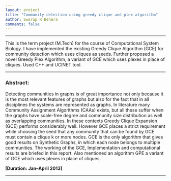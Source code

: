 ```yaml
---
layout: project
title: "Community detection using greedy clique and plex algorithm"
author: Swarup R Behera
comments: false
---
```

___

This is the term project (M.Tech) for the course of Computational System Biology. I have implemented the existing Greedy Clique Algorithm (GCE) for community detection which uses cliques as seeds. Further proposed a novel Greedy Plex Algorithm, a variant of GCE which uses plexes in place of cliques. Used C++ and UCINET tool.

___

### Abstract:

Detecting communities in graphs is of great importance not only because it is the most relevant features of graphs but also for the fact that in all disciplines the systems are represented as graphs. In literature many Community Assignment Algorithms (CAAs) exists, but all these suffer when the graphs have scale-free degree and community size distribution as well as overlapping communities. In these contexts Greedy Clique Expansion (GCE) performs considerably well. However GCE places a strict requirement while choosing the seed that any community that can be found by GCE must contain a clique k or more nodes. GCE is the only algorithm that gives good results on Synthetic Graphs, in which each node belongs to multiple communities. The working of the GCE, Implementation and computational results are briefed in this report. Also mentioned an algorithm GPE a variant of GCE which uses plexes in place of cliques.

**[Duration: Jan–April 2013]**

___
